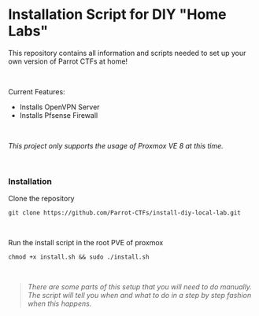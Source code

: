 # Installation Script for DIY "Home Labs" 

This repository contains all information and scripts needed to set up your own version of Parrot CTFs at home! 

<br>

Current Features: 
- Installs OpenVPN Server
- Installs Pfsense Firewall

<br> 

_This project only supports the usage of Proxmox VE 8 at this time._

<br>

### Installation

Clone the repository
```
git clone https://github.com/Parrot-CTFs/install-diy-local-lab.git
```

<br>

Run the install script in the root PVE of proxmox
```
chmod +x install.sh && sudo ./install.sh
```

<br>

> _There are some parts of this setup that you will need to do manually. The script will tell you when and what to do in a step by step fashion when this happens._
